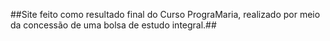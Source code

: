 ##Site feito como resultado final do Curso PrograMaria, realizado por meio da concessão de uma bolsa de estudo integral.##

